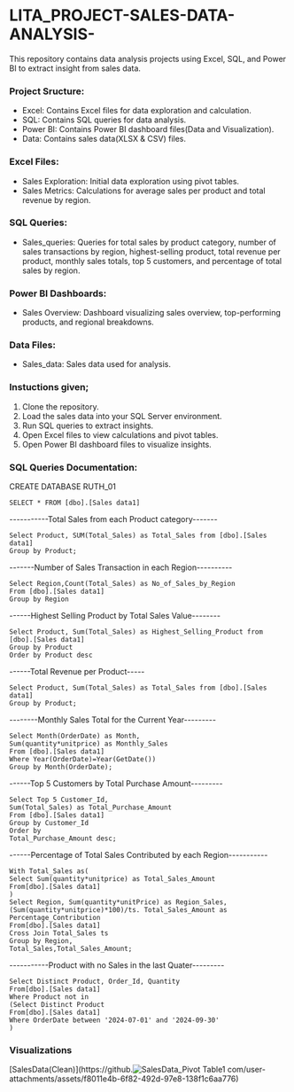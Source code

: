 # LITA_PROJECT-SALES-DATA-ANALYSIS-
This repository contains data analysis projects using Excel, SQL, and Power BI to extract insight from sales data.


### Project Sructure:
- Excel: Contains Excel files for data exploration and calculation.
- SQL: Contains SQL queries for data analysis.
- Power BI: Contains Power BI dashboard files(Data and Visualization).
- Data: Contains sales data(XLSX & CSV) files.

### Excel Files:
- Sales Exploration: Initial data exploration using pivot tables.
- Sales Metrics: Calculations for average sales per product and total revenue by region.

### SQL Queries:
- Sales_queries: Queries for total sales by product category, number of sales transactions by region, highest-selling product, total revenue per product, monthly sales totals, top 5 customers, and percentage of total sales by region.

### Power BI Dashboards:
- Sales Overview: Dashboard visualizing sales overview, top-performing products, and regional breakdowns.

### Data Files:
- Sales_data: Sales data used for analysis.

### Instuctions given;
1. Clone the repository.
2. Load the sales data into your SQL Server environment.
3. Run SQL queries to extract insights.
4. Open Excel files to view calculations and pivot tables.
5. Open Power BI dashboard files to visualize insights.

### SQL Queries Documentation:
CREATE DATABASE RUTH_01

```
SELECT * FROM [dbo].[Sales data1]
```

-----------Total Sales from each Product category-------
```
Select Product, SUM(Total_Sales) as Total_Sales from [dbo].[Sales data1]
Group by Product;
```

-------Number of Sales Transaction in each Region----------
```
Select Region,Count(Total_Sales) as No_of_Sales_by_Region
From [dbo].[Sales data1]
Group by Region
```

------Highest Selling Product by Total Sales Value--------
```
Select Product, Sum(Total_Sales) as Highest_Selling_Product from [dbo].[Sales data1]
Group by Product
Order by Product desc
```

------Total Revenue per Product-----
```
Select Product, Sum(Total_Sales) as Total_Sales from [dbo].[Sales data1]
Group by Product;
```

--------Monthly Sales Total for the Current Year---------
```
Select Month(OrderDate) as Month,
Sum(quantity*unitprice) as Monthly_Sales
From [dbo].[Sales data1]
Where Year(OrderDate)=Year(GetDate())
Group by Month(OrderDate);
```

------Top 5 Customers by Total Purchase Amount---------
```
Select Top 5 Customer_Id,
Sum(Total_Sales) as Total_Purchase_Amount
From [dbo].[Sales data1]
Group by Customer_Id
Order by
Total_Purchase_Amount desc;
```

------Percentage of Total Sales Contributed by each Region-----------
```
With Total_Sales as(
Select Sum(quantity*unitprice) as Total_Sales_Amount
From[dbo].[Sales data1]
)
Select Region, Sum(quantity*unitPrice) as Region_Sales,
(Sum(quantity*unitprice)*100)/ts. Total_Sales_Amount as Percentage_Contribution
From[dbo].[Sales data1]
Cross Join Total_Sales ts
Group by Region,
Total_Sales,Total_Sales_Amount;
```

-----------Product with no Sales in the last Quater---------
```
Select Distinct Product, Order_Id, Quantity
From[dbo].[Sales data1]
Where Product not in
(Select Distinct Product
From[dbo].[Sales data1]
Where OrderDate between '2024-07-01' and '2024-09-30'
)
```



### Visualizations
[SalesData(Clean)](https://github.![SalesData_Pivot Table1](https://github.com/user-attachments/assets/0e6742ec-59c2-4b2d-8b32-b3e7f8648c45)
com/user-attachments/assets/f8011e4b-6f82-492d-97e8-138f1c6aa776)


